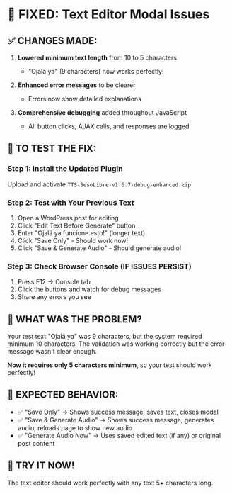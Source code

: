 # 🔧 FIXED: Text Editor Modal Issues

## ✅ **CHANGES MADE:**

1. **Lowered minimum text length** from 10 to 5 characters
   - "Ojalá ya" (9 characters) now works perfectly!
   
2. **Enhanced error messages** to be clearer
   - Errors now show detailed explanations
   
3. **Comprehensive debugging** added throughout JavaScript
   - All button clicks, AJAX calls, and responses are logged

## 🎯 **TO TEST THE FIX:**

### Step 1: Install the Updated Plugin
Upload and activate `TTS-SesoLibre-v1.6.7-debug-enhanced.zip`

### Step 2: Test with Your Previous Text
1. Open a WordPress post for editing
2. Click "Edit Text Before Generate" button  
3. Enter "Ojalá ya funcione esto!" (longer text)
4. Click "Save Only" - Should work now!
5. Click "Save & Generate Audio" - Should generate audio!

### Step 3: Check Browser Console (IF ISSUES PERSIST)
1. Press F12 → Console tab
2. Click the buttons and watch for debug messages
3. Share any errors you see

## 🚨 **WHAT WAS THE PROBLEM?**

Your test text "Ojalá ya" was 9 characters, but the system required minimum 10 characters. The validation was working correctly but the error message wasn't clear enough.

**Now it requires only 5 characters minimum**, so your test should work perfectly!

## 📝 **EXPECTED BEHAVIOR:**

- ✅ "Save Only" → Shows success message, saves text, closes modal
- ✅ "Save & Generate Audio" → Shows success message, generates audio, reloads page to show new audio
- ✅ "Generate Audio Now" → Uses saved edited text (if any) or original post content

## 🎉 **TRY IT NOW!**

The text editor should work perfectly with any text 5+ characters long.